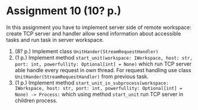 # Assignment 10 (10? p.)

In this assignment you have to implement server side of remote workspace: create TCP server and handler allow send information about accessible tasks and run task in server workspace.

1. (8? p.) Implement class `UnitHander(StreamRequestHandler)`
2. (1 p.) Implement method `start_unit(workspace: IWorkspace, host: str, port: int, powerfullity: Optional[int] = None)` which run TCP server able handle every request in own thread. For request handling use class `UnitHander(StreamRequestHandler)` from previous task.
3. (1 p.) Implement method `start_unit_in_subprocess(workspace: IWorkspace, host: str, port: int, powerfullity: Optional[int] = None) -> Process:` which using method `start_unit` run TCP server in children process.